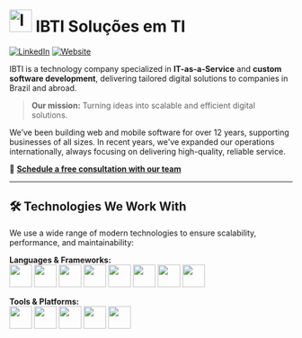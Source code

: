 # <img src="https://admin.ibti.tech/uploads/thumbnail_Profile_picture_super_small_493adb78b0.jpg?updated_at=2022-02-02T14:57:29.652Z" alt="IBTI logo" width="40"/> IBTI Soluções em TI

[![LinkedIn](https://img.shields.io/badge/-LinkedIn-blue?style=flat-square&logo=linkedin&logoColor=white)](https://www.linkedin.com/company/ibsolucoesemti/)
[![Website](https://img.shields.io/badge/-Website-brightgreen?style=flat-square&logo=Html5&logoColor=white)](https://ibti.tech)

IBTI is a technology company specialized in **IT-as-a-Service** and **custom software development**, delivering tailored digital solutions to companies in Brazil and abroad.

> **Our mission:** Turning ideas into scalable and efficient digital solutions.

We’ve been building web and mobile software for over 12 years, supporting businesses of all sizes. In recent years, we've expanded our operations internationally, always focusing on delivering high-quality, reliable service.

📅 [**Schedule a free consultation with our team**](https://calendly.com/ibsolucoesemti/consulting)

---

## 🛠️ Technologies We Work With

We use a wide range of modern technologies to ensure scalability, performance, and maintainability:

<div align="left">

**Languages & Frameworks:**  
<code><img height="40" src="https://cdn.jsdelivr.net/gh/devicons/devicon/icons/html5/html5-original.svg" /></code>
<code><img height="40" src="https://cdn.jsdelivr.net/gh/devicons/devicon/icons/css3/css3-original.svg" /></code>
<code><img height="40" src="https://cdn.jsdelivr.net/gh/devicons/devicon/icons/javascript/javascript-original.svg" /></code>
<code><img height="40" src="https://cdn.jsdelivr.net/gh/devicons/devicon/icons/typescript/typescript-original.svg" /></code>
<code><img height="40" src="https://cdn.jsdelivr.net/gh/devicons/devicon/icons/react/react-original.svg" /></code>
<code><img height="40" src="https://cdn.jsdelivr.net/gh/devicons/devicon/icons/php/php-original.svg" /></code>
<code><img height="40" src="https://cdn.jsdelivr.net/gh/devicons/devicon/icons/yii/yii-original.svg" /></code>
<code><img height="40" src="https://cdn.jsdelivr.net/gh/devicons/devicon/icons/python/python-original.svg" /></code>

**Tools & Platforms:**  
<code><img height="40" src="https://cdn.jsdelivr.net/gh/devicons/devicon/icons/mysql/mysql-original.svg" /></code>
<code><img height="40" src="https://cdn.jsdelivr.net/gh/devicons/devicon/icons/postgresql/postgresql-original.svg" /></code>
<code><img height="40" src="https://cdn.jsdelivr.net/gh/devicons/devicon/icons/linux/linux-original.svg" /></code>
<code><img height="40" src="https://cdn.jsdelivr.net/gh/devicons/devicon/icons/docker/docker-original.svg" /></code>
<code><img height="40" src="https://cdn.jsdelivr.net/gh/devicons/devicon/icons/github/github-original.svg" /></code>

</div>
